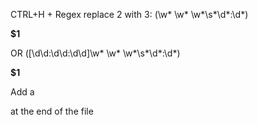 CTRL+H + Regex replace 2 with 3:
(\w* \w* \w*\s*\d*:\d*)
</p><p><b>$1</b></br>


OR
(\[\d\d:\d\d:\d\d\]\w* \w* \w*\s*\d*:\d*)
</p><p><b>$1</b></br>

Add a </p> at the end of the file